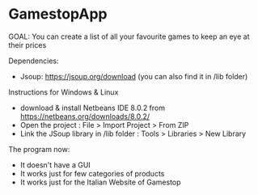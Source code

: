 # GamestopApp
GOAL: You can create a list of all your favourite games to keep an eye at their prices

Dependencies:
- Jsoup: https://jsoup.org/download (you can also find it in /lib folder)

Instructions for Windows & Linux
- download & install Netbeans IDE 8.0.2 from https://netbeans.org/downloads/8.0.2/
- Open the project : File > Import Project > From ZIP
- Link the JSoup library in /lib folder : Tools > Libraries > New Library 

The program now:
- It doesn't have a GUI
- It works just for few categories of products
- It works just for the Italian Website of Gamestop
